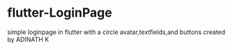 # flutter-LoginPage
simple loginpage in flutter with a circle avatar,textfields,and buttons
created by ADINATH K
